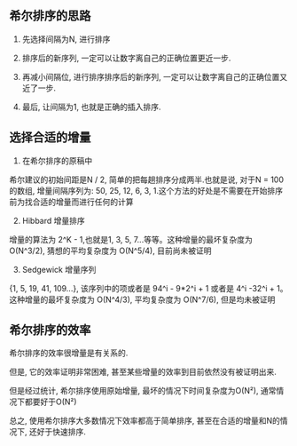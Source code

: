 ## 希尔排序的思路

1. 先选择间隔为N, 进行排序

2. 排序后的新序列, 一定可以让数字离自己的正确位置更近一步.

3. 再减小间隔位, 进行排序排序后的新序列, 一定可以让数字离自己的正确位置又近了一步.

4. 最后, 让间隔为1, 也就是正确的插入排序. 

## 选择合适的增量

1. 在希尔排序的原稿中

希尔建议的初始间距是N / 2, 简单的把每趟排序分成两半.也就是说, 对于N = 100的数组, 增量间隔序列为: 50, 25, 12, 6, 3, 1.这个方法的好处是不需要在开始排序前为找合适的增量而进行任何的计算

2. Hibbard 增量排序

增量的算法为 2^K - 1,也就是1, 3, 5, 7...等等。这种增量的最坏复杂度为 O(N^3/2), 猜想的平均复杂度为 O(N^5/4), 目前尚未被证明

3. Sedgewick 增量序列

{1, 5, 19, 41,  109...}, 该序列中的项或者是 94^i - 9*2^i + 1 或者是 4^i -32^i + 1。这种增量的最坏复杂度为 O(N^4/3), 平均复杂度为 O(N^7/6), 但是均未被证明

## 希尔排序的效率

希尔排序的效率很增量是有关系的.

但是, 它的效率证明非常困难, 甚至某些增量的效率到目前依然没有被证明出来.

但是经过统计, 希尔排序使用原始增量, 最坏的情况下时间复杂度为O(N²), 通常情况下都要好于O(N²)

总之, 使用希尔排序大多数情况下效率都高于简单排序, 甚至在合适的增量和N的情况下, 还好于快速排序.

